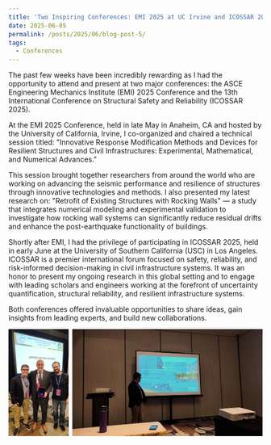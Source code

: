 ```yaml
---
title: 'Two Inspiring Conferences: EMI 2025 at UC Irvine and ICOSSAR 2025 at USC'
date: 2025-06-05
permalink: /posts/2025/06/blog-post-5/
tags:
  - Conferences
---
```


<p>The past few weeks have been incredibly rewarding as I had the opportunity to attend and present at two major conferences: the ASCE Engineering Mechanics Institute (EMI) 2025 Conference and the 13th International Conference on Structural Safety and Reliability (ICOSSAR 2025).

<p>At the EMI 2025 Conference, held in late May in Anaheim, CA and hosted by the University of California, Irvine, I co-organized and chaired a technical session titled:
"Innovative Response Modification Methods and Devices for Resilient Structures and Civil Infrastructures: Experimental, Mathematical, and Numerical Advances."

<p>This session brought together researchers from around the world who are working on advancing the seismic performance and resilience of structures through innovative technologies and methods. I also presented my latest research on:
"Retrofit of Existing Structures with Rocking Walls"
— a study that integrates numerical modeling and experimental validation to investigate how rocking wall systems can significantly reduce residual drifts and enhance the post-earthquake functionality of buildings.

<p>Shortly after EMI, I had the privilege of participating in ICOSSAR 2025, held in early June at the University of Southern California (USC) in Los Angeles. ICOSSAR is a premier international forum focused on safety, reliability, and risk-informed decision-making in civil infrastructure systems. It was an honor to present my ongoing research in this global setting and to engage with leading scholars and engineers working at the forefront of uncertainty quantification, structural reliability, and resilient infrastructure systems.

<p>Both conferences offered invaluable opportunities to share ideas, gain insights from leading experts, and build new collaborations.</p>


 ![emi2025](https://github.com/Aghagholizadeh/aghagholizadeh.github.io/blob/3d300cb1800e8fa3aef48eb9e08d7a27ac597866/images/emi2025.png)

 
 
